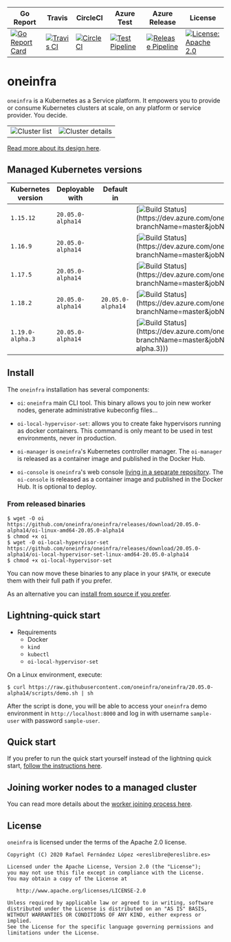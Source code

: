 | Go Report                                                                                                                                      | Travis                                                                                                             | CircleCI                                                                                                             | Azure Test                                                                                                                                                                                    | Azure Release                                                                                                                                                                                       | License                                                                                                                              |
|------------------------------------------------------------------------------------------------------------------------------------------------|--------------------------------------------------------------------------------------------------------------------|----------------------------------------------------------------------------------------------------------------------|-----------------------------------------------------------------------------------------------------------------------------------------------------------------------------------------------|-----------------------------------------------------------------------------------------------------------------------------------------------------------------------------------------------------|--------------------------------------------------------------------------------------------------------------------------------------|
| [![Go Report Card](https://goreportcard.com/badge/github.com/oneinfra/oneinfra)](https://goreportcard.com/report/github.com/oneinfra/oneinfra) | [![Travis CI](https://travis-ci.org/oneinfra/oneinfra.svg?branch=master)](https://travis-ci.org/oneinfra/oneinfra) | [![CircleCI](https://circleci.com/gh/oneinfra/oneinfra.svg?style=shield)](https://circleci.com/gh/oneinfra/oneinfra) | [![Test Pipeline](https://dev.azure.com/oneinfra/oneinfra/_apis/build/status/test?branchName=master)](https://dev.azure.com/oneinfra/oneinfra/_build/latest?definitionId=3&branchName=master) | [![Release Pipeline](https://dev.azure.com/oneinfra/oneinfra/_apis/build/status/release?branchName=master)](https://dev.azure.com/oneinfra/oneinfra/_build/latest?definitionId=4&branchName=master) | [![License: Apache 2.0](https://img.shields.io/badge/License-Apache2.0-brightgreen.svg)](https://opensource.org/licenses/Apache-2.0)|

# oneinfra

`oneinfra` is a Kubernetes as a Service platform. It empowers you to
provide or consume Kubernetes clusters at scale, on any platform or
service provider. You decide.

|                                               |                                                     |
|-----------------------------------------------|-----------------------------------------------------|
| ![Cluster list](screenshots/cluster-list.png) | ![Cluster details](screenshots/cluster-details.png) |

[Read more about its design here](docs/DESIGN.md).


## Managed Kubernetes versions

| Kubernetes version | Deployable with      | Default in           |                                                                                                                                                                                                                                                                        |
|--------------------|----------------------|----------------------|------------------------------------------------------------------------------------------------------------------------------------------------------------------------------------------------------------------------------------------------------------------------|
| `1.15.12`          | `20.05.0-alpha14` |                      | [![Build Status](https://dev.azure.com/oneinfra/oneinfra/_apis/build/status/test?branchName=master&jobName=e2e%20tests%20(1.15.12))](https://dev.azure.com/oneinfra/oneinfra/_apis/build/status/test?branchName=master&jobName=e2e%20tests%20(1.15.12)))               |
| `1.16.9`           | `20.05.0-alpha14` |                      | [![Build Status](https://dev.azure.com/oneinfra/oneinfra/_apis/build/status/test?branchName=master&jobName=e2e%20tests%20(1.16.9))](https://dev.azure.com/oneinfra/oneinfra/_apis/build/status/test?branchName=master&jobName=e2e%20tests%20(1.16.9)))                 |
| `1.17.5`           | `20.05.0-alpha14` |                      | [![Build Status](https://dev.azure.com/oneinfra/oneinfra/_apis/build/status/test?branchName=master&jobName=e2e%20tests%20(1.17.5))](https://dev.azure.com/oneinfra/oneinfra/_apis/build/status/test?branchName=master&jobName=e2e%20tests%20(1.17.5)))                 |
| `1.18.2`           | `20.05.0-alpha14` | `20.05.0-alpha14` | [![Build Status](https://dev.azure.com/oneinfra/oneinfra/_apis/build/status/test?branchName=master&jobName=e2e%20tests%20(1.18.2))](https://dev.azure.com/oneinfra/oneinfra/_apis/build/status/test?branchName=master&jobName=e2e%20tests%20(1.18.2)))                 |
| `1.19.0-alpha.3`   | `20.05.0-alpha14` |                      | [![Build Status](https://dev.azure.com/oneinfra/oneinfra/_apis/build/status/test?branchName=master&jobName=e2e%20tests%20(1.19.0-alpha.3))](https://dev.azure.com/oneinfra/oneinfra/_apis/build/status/test?branchName=master&jobName=e2e%20tests%20(1.19.0-alpha.3))) |


## Install

The `oneinfra` installation has several components:

* `oi`: `oneinfra` main CLI tool. This binary allows you to join new
  worker nodes, generate administrative kubeconfig files...

* `oi-local-hypervisor-set`: allows you to create fake hypervisors
  running as docker containers. This command is only meant to be used
  in test environments, never in production.

* `oi-manager` is `oneinfra`'s Kubernetes controller manager. The
  `oi-manager` is released as a container image and published in the
  Docker Hub.

* `oi-console` is `oneinfra`'s web console [living in a separate
  repository](https://github.com/oneinfra/console). The `oi-console`
  is released as a container image and published in the Docker Hub. It
  is optional to deploy.


### From released binaries

```console
$ wget -O oi https://github.com/oneinfra/oneinfra/releases/download/20.05.0-alpha14/oi-linux-amd64-20.05.0-alpha14
$ chmod +x oi
$ wget -O oi-local-hypervisor-set https://github.com/oneinfra/oneinfra/releases/download/20.05.0-alpha14/oi-local-hypervisor-set-linux-amd64-20.05.0-alpha14
$ chmod +x oi-local-hypervisor-set
```

You can now move these binaries to any place in your `$PATH`, or
execute them with their full path if you prefer.

As an alternative you can [install from source if you
prefer](docs/install-from-source.md).


## Lightning-quick start

* Requirements
  * Docker
  * `kind`
  * `kubectl`
  * `oi-local-hypervisor-set`

On a Linux environment, execute:

```console
$ curl https://raw.githubusercontent.com/oneinfra/oneinfra/20.05.0-alpha14/scripts/demo.sh | sh
```

After the script is done, you will be able to access your `oneinfra`
demo environment in `http://localhost:8000` and log in with username
`sample-user` with password `sample-user`.


## Quick start

If you prefer to run the quick start yourself instead of the lightning
quick start, [follow the instructions here](docs/quick-start.md).


## Joining worker nodes to a managed cluster

You can read more details about the [worker joining process
here](docs/joining-worker-nodes.md).


## License

`oneinfra` is licensed under the terms of the Apache 2.0 license.

```
Copyright (C) 2020 Rafael Fernández López <ereslibre@ereslibre.es>

Licensed under the Apache License, Version 2.0 (the "License");
you may not use this file except in compliance with the License.
You may obtain a copy of the License at

   http://www.apache.org/licenses/LICENSE-2.0

Unless required by applicable law or agreed to in writing, software
distributed under the License is distributed on an "AS IS" BASIS,
WITHOUT WARRANTIES OR CONDITIONS OF ANY KIND, either express or implied.
See the License for the specific language governing permissions and
limitations under the License.
```

